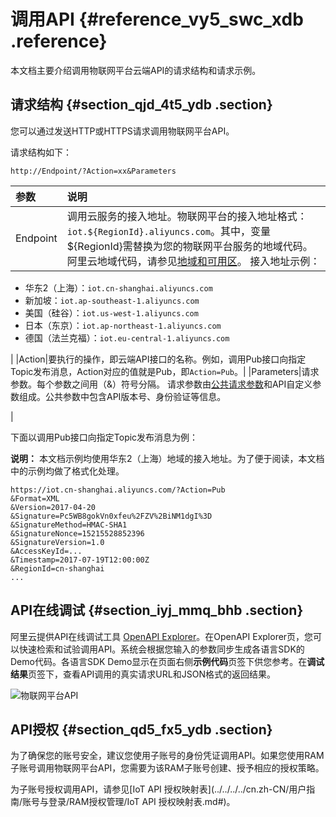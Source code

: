 # 调用API {#reference_vy5_swc_xdb .reference}

本文档主要介绍调用物联网平台云端API的请求结构和请求示例。

## 请求结构 {#section_qjd_4t5_ydb .section}

您可以通过发送HTTP或HTTPS请求调用物联网平台API。

请求结构如下：

``` {#codeblock_3m3_f0x_vvy}
http://Endpoint/?Action=xx&Parameters
```

|参数|说明|
|:-|:-|
|Endpoint|调用云服务的接入地址。物联网平台的接入地址格式：`iot.${RegionId}.aliyuncs.com`。其中，变量$\{RegionId\}需替换为您的物联网平台服务的地域代码。阿里云地域代码，请参见[地域和可用区](../../../../cn.zh-CN/通用参考/地域和可用区.md#)。 接入地址示例：

 -   华东2（上海）：`iot.cn-shanghai.aliyuncs.com`
-   新加坡：`iot.ap-southeast-1.aliyuncs.com`
-   美国（硅谷）：`iot.us-west-1.aliyuncs.com`
-   日本（东京）：`iot.ap-northeast-1.aliyuncs.com`
-   德国（法兰克福）：`iot.eu-central-1.aliyuncs.com`

 |
|Action|要执行的操作，即云端API接口的名称。例如，调用Pub接口向指定Topic发布消息，Action对应的值就是Pub，即`Action=Pub`。|
|Parameters|请求参数。每个参数之间用（&）符号分隔。 请求参数由[公共请求参数](cn.zh-CN/云端开发指南/云端API参考/公共参数.md#)和API自定义参数组成。公共参数中包含API版本号、身份验证等信息。

 |

下面以调用Pub接口向指定Topic发布消息为例：

**说明：** 本文档示例均使用华东2（上海）地域的接入地址。为了便于阅读，本文档中的示例均做了格式化处理。

``` {#codeblock_3ee_5ha_vu3}
https://iot.cn-shanghai.aliyuncs.com/?Action=Pub
&Format=XML
&Version=2017-04-20
&Signature=Pc5WB8gokVn0xfeu%2FZV%2BiNM1dgI%3D
&SignatureMethod=HMAC-SHA1
&SignatureNonce=15215528852396
&SignatureVersion=1.0
&AccessKeyId=...
&Timestamp=2017-07-19T12:00:00Z
&RegionId=cn-shanghai
...
```

## API在线调试 {#section_iyj_mmq_bhb .section}

阿里云提供API在线调试工具 [OpenAPI Explorer](https://api.aliyun.com)。在OpenAPI Explorer页，您可以快速检索和试验调用API。系统会根据您输入的参数同步生成各语言SDK的Demo代码。各语言SDK Demo显示在页面右侧**示例代码**页签下供您参考。在**调试结果**页签下，查看API调用的真实请求URL和JSON格式的返回结果。

![物联网平台API](http://static-aliyun-doc.oss-cn-hangzhou.aliyuncs.com/assets/img/7563/156862298140697_zh-CN.png)

## API授权 {#section_qd5_fx5_ydb .section}

为了确保您的账号安全，建议您使用子账号的身份凭证调用API。如果您使用RAM子账号调用物联网平台API，您需要为该RAM子账号创建、授予相应的授权策略。

为子账号授权调用API，请参见[IoT API 授权映射表](../../../../cn.zh-CN/用户指南/账号与登录/RAM授权管理/IoT API 授权映射表.md#)。

